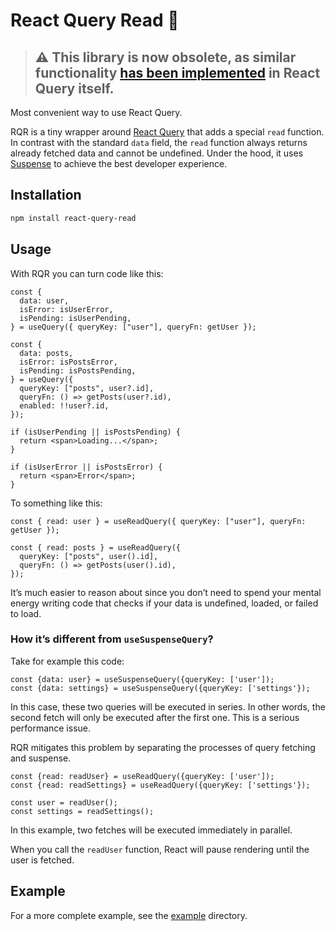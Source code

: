 # React Query Read 📖

> ## ⚠️ This library is now obsolete, as similar functionality [has been implemented](https://github.com/TanStack/query/pull/7988) in React Query itself.

Most convenient way to use React Query.

RQR is a tiny wrapper around [React Query](https://tanstack.com/query/latest) that adds a special `read` function. In contrast with the standard `data` field, the `read` function always returns already fetched data and cannot be undefined. Under the hood, it uses [Suspense](https://react.dev/reference/react/Suspense) to achieve the best developer experience.

## Installation

```bash
npm install react-query-read
```

## Usage

With RQR you can turn code like this:

```tsx
const {
  data: user,
  isError: isUserError,
  isPending: isUserPending,
} = useQuery({ queryKey: ["user"], queryFn: getUser });

const {
  data: posts,
  isError: isPostsError,
  isPending: isPostsPending,
} = useQuery({
  queryKey: ["posts", user?.id],
  queryFn: () => getPosts(user?.id),
  enabled: !!user?.id,
});

if (isUserPending || isPostsPending) {
  return <span>Loading...</span>;
}

if (isUserError || isPostsError) {
  return <span>Error</span>;
}
```

To something like this:

```tsx
const { read: user } = useReadQuery({ queryKey: ["user"], queryFn: getUser });

const { read: posts } = useReadQuery({
  queryKey: ["posts", user().id],
  queryFn: () => getPosts(user().id),
});
```

It’s much easier to reason about since you don’t need to spend your mental energy writing code that checks if your data is undefined, loaded, or failed to load.

### How it’s different from `useSuspenseQuery`?

Take for example this code:

```tsx
const {data: user} = useSuspenseQuery({queryKey: ['user']);
const {data: settings} = useSuspenseQuery({queryKey: ['settings'});
```

In this case, these two queries will be executed in series. In other words, the second fetch will only be executed after the first one. This is a serious performance issue.

RQR mitigates this problem by separating the processes of query fetching and suspense.

```tsx
const {read: readUser} = useReadQuery({queryKey: ['user']);
const {read: readSettings} = useReadQuery({queryKey: ['settings'});

const user = readUser();
const settings = readSettings();
```

In this example, two fetches will be executed immediately in parallel.

When you call the `readUser` function, React will pause rendering until the user is fetched.

## Example

For a more complete example, see the [example](https://github.com/nucleartux/react-query-read/tree/main/example) directory.
